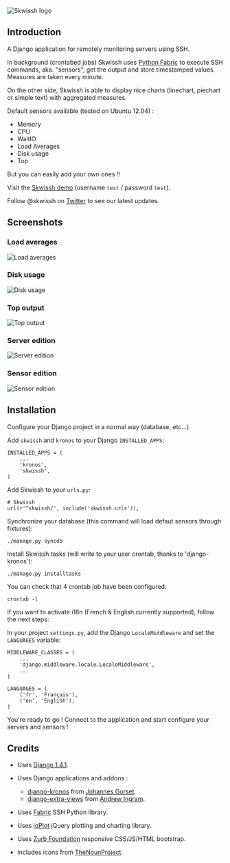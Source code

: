 ![Skwissh logo](http://github.com/rsaikali/django-skwissh/raw/master/doc/images/skwissh-logo.png)

## Introduction

A Django application for remotely monitoring servers using SSH.

In background (crontabed jobs) Skwissh uses [Python Fabric](http://fabfile.org/ "Python Fabric") to execute SSH commands, aka. "sensors", get the output and store timestamped values.
Measures are taken every minute.

On the other side, Skwissh is able to display nice charts (linechart, piechart or simple text) with aggregated measures. 

Default sensors available (tested on Ubuntu 12.04) :

* Memory
* CPU
* WaitIO
* Load Averages
* Disk usage
* Top

But you can easily add your own ones !!

Visit the [Skwissh demo](http://skwissh.com/ "Skwissh demo") (username ``test`` / password ``test``).

Follow @skwissh on [Twitter](https://twitter.com/skwissh/ "@skwissh") to see our latest updates.

## Screenshots

### Load averages
![Load averages](http://github.com/rsaikali/django-skwissh/raw/master/doc/images/loads-screenshot.png)

### Disk usage
![Disk usage](http://github.com/rsaikali/django-skwissh/raw/master/doc/images/diskusage-screenshot.png)

### Top output
![Top output](http://github.com/rsaikali/django-skwissh/raw/master/doc/images/top-screenshot.png)

### Server edition
![Server edition](http://github.com/rsaikali/django-skwissh/raw/master/doc/images/editserver-screenshot.png)

### Sensor edition
![Sensor edition](http://github.com/rsaikali/django-skwissh/raw/master/doc/images/editsensor-screenshot.png)

## Installation

Configure your Django project in a normal way (database, etc...).

Add ``skwissh`` and ``kronos`` to your Django ``INSTALLED_APPS``:

    INSTALLED_APPS = (
        ...
        'kronos',
        'skwissh',
    )

Add Skwissh to your ``urls.py``:

    # Skwissh
    url(r'^skwissh/', include('skwissh.urls')),

Synchronize your database (this command will load defaut sensors through fixtures):

    ./manage.py syncdb
    
Install Skwissh tasks (will write to your user crontab, thanks to 'django-kronos'):

    ./manage.py installtasks
    
You can check that 4 crontab job have been configured:

    crontab -l

If you want to activate i18n (French & English currently supported), follow the next steps:

In your project ``settings.py``, add the Django ``LocaleMiddleware`` and set the ``LANGUAGES`` variable:

	MIDDLEWARE_CLASSES = (
		...
        'django.middleware.locale.LocaleMiddleware',
        ...
    )

    LANGUAGES = (
        ('fr', 'Français'),
        ('en', 'English'),
    )

You're ready to go ! 
Connect to the application and start configure your servers and sensors !

## Credits

* Uses [Django 1.4.1](https://www.djangoproject.com/ "Django 1.4.1").
* Uses Django applications and addons :

  * [django-kronos](https://github.com/jgorset/django-kronos "django-kronos") from [Johannes Gorset](https://github.com/jgorset "Johannes Gorset").
  * [django-extra-views](https://github.com/AndrewIngram/django-extra-views "django-extra-views") from [Andrew Ingram](https://github.com/AndrewIngram "Andrew Ingram"). 
* Uses [Fabric](http://fabfile.org/ "Fabric") SSH Python library.
* Uses [jqPlot](http://www.jqplot.com/ "jqPlot") jQuery plotting and charting library.
* Uses [Zurb Foundation](http://foundation.zurb.com/ "Zurb Foundation") responsive CSS/JS/HTML bootstrap.
* Includes icons from [TheNounProject](http://thenounproject.com "TheNounProject").
